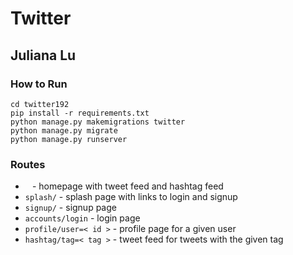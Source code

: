 # Twitter

## Juliana Lu

### How to Run
```
cd twitter192
pip install -r requirements.txt
python manage.py makemigrations twitter
python manage.py migrate
python manage.py runserver
```

### Routes
* ``` ``` - homepage with tweet feed and hashtag feed
* ```splash/``` - splash page with links to login and signup
* ```signup/``` - signup page
* ```accounts/login``` - login page
* ```profile/user=< id >``` - profile page for a given user
* ```hashtag/tag=< tag >``` - tweet feed for tweets with the given tag
